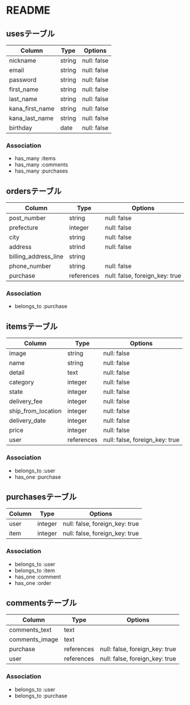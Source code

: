 # README

## usesテーブル

| Column          | Type   | Options     |
| --------------- | ------ | ----------- |
| nickname        | string | null: false |
| email           | string | null: false |
| password        | string | null: false |
| first_name      | string | null: false |
| last_name       | string | null: false |
| kana_first_name | string | null: false |
| kana_last_name  | string | null: false |
| birthday        | date   | null: false | 

### Association

- has_many :items
- has_many :comments
- has_many :purchases

## ordersテーブル

| Column               | Type       | Options                        |
| -------------------- | ---------- | ------------------------------ |
| post_number          | string     | null: false                    |
| prefecture           | integer    | null: false                    |
| city                 | string     | null: false                    |
| address              | strind     | null: false                    |
| billing_address_line | string     |                                |
| phone_number         | string     | null: false                    |
| purchase             | references | null: false, foreign_key: true |

### Association

- belongs_to :purchase

## itemsテーブル

| Column                | Type       | Options                        |
| --------------------- | ---------- | ------------------------------ |
| image                 | string     | null: false                    |
| name                  | string     | null: false                    |
| detail                | text       | null: false                    |
| category              | integer    | null: false                    |
| state                 | integer    | null: false                    |
| delivery_fee          | integer    | null: false                    |
| ship_from_location    | integer    | null: false                    | 
| delivery_date         | integer    | null: false                    | 
| price                 | integer    | null: false                    |
| user                  | references | null: false, foreign_key: true |

### Association

- belongs_to :user
- has_one :purchase

## purchasesテーブル

| Column | Type    | Options                        |
| ------ | ------- | ------------------------------ |
| user   | integer | null: false, foreign_key: true |
| item   | integer | null: false, foreign_key: true |

### Association

- belongs_to :user
- belongs_to :item
- has_one :comment
- has_one :order

## commentsテーブル

| Column         | Type       | Options                        |
| -------------- | ---------- | ------------------------------ |
| comments_text  | text       |                                |
| comments_image | text       |                                |
| purchase       | references | null: false, foreign_key: true |
| user           | references | null: false, foreign_key: true |

### Association

- belongs_to :user
- belongs_to :purchase